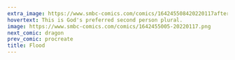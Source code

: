 ```yaml
---
extra_image: https://www.smbc-comics.com/comics/164245508420220117after.png
hovertext: This is God's preferred second person plural.
image: https://www.smbc-comics.com/comics/1642455005-20220117.png
next_comic: dragon
prev_comic: procreate
title: Flood
---
```


